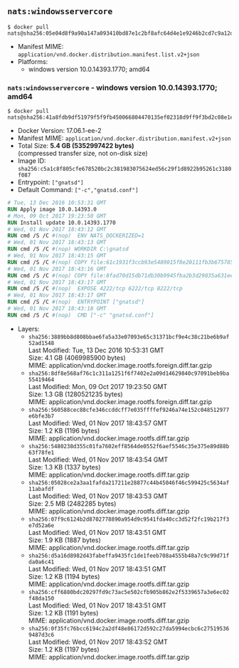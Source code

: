 ## `nats:windowsservercore`

```console
$ docker pull nats@sha256:05e04d8f9a90a147a093410bd87e1c2bf8afc64d4e1e9246b2cd7c9a12d5fc9c
```

-	Manifest MIME: `application/vnd.docker.distribution.manifest.list.v2+json`
-	Platforms:
	-	windows version 10.0.14393.1770; amd64

### `nats:windowsservercore` - windows version 10.0.14393.1770; amd64

```console
$ docker pull nats@sha256:41a8fdb9df51979f5f9fb450066804470135ef02318d9ff9f3bd2c08e1e5e24b
```

-	Docker Version: 17.06.1-ee-2
-	Manifest MIME: `application/vnd.docker.distribution.manifest.v2+json`
-	Total Size: **5.4 GB (5352997422 bytes)**  
	(compressed transfer size, not on-disk size)
-	Image ID: `sha256:c5a1c8f805cfe678520bc2c381983075624ed56c29f1d8922b95261c3180f087`
-	Entrypoint: `["gnatsd"]`
-	Default Command: `["-c","gnatsd.conf"]`

```dockerfile
# Tue, 13 Dec 2016 10:53:31 GMT
RUN Apply image 10.0.14393.0
# Mon, 09 Oct 2017 19:23:50 GMT
RUN Install update 10.0.14393.1770
# Wed, 01 Nov 2017 18:43:12 GMT
RUN cmd /S /C #(nop)  ENV NATS_DOCKERIZED=1
# Wed, 01 Nov 2017 18:43:13 GMT
RUN cmd /S /C #(nop) WORKDIR C:\gnatsd
# Wed, 01 Nov 2017 18:43:15 GMT
RUN cmd /S /C #(nop) COPY file:61c1931f3ccb93e5489015f8e20111fb3b675785d0003458700c148a3daff2df in gnatsd.exe 
# Wed, 01 Nov 2017 18:43:16 GMT
RUN cmd /S /C #(nop) COPY file:8fad70d15db71db30b9945fba2b3d29035a631ee4fe410e797aef6981c2a1879 in gnatsd.conf 
# Wed, 01 Nov 2017 18:43:17 GMT
RUN cmd /S /C #(nop)  EXPOSE 4222/tcp 6222/tcp 8222/tcp
# Wed, 01 Nov 2017 18:43:17 GMT
RUN cmd /S /C #(nop)  ENTRYPOINT ["gnatsd"]
# Wed, 01 Nov 2017 18:43:18 GMT
RUN cmd /S /C #(nop)  CMD ["-c" "gnatsd.conf"]
```

-	Layers:
	-	`sha256:3889bb8d808bbae6fa5a33e07093e65c31371bcf9e4c38c21be6b9af52ad1548`  
		Last Modified: Tue, 13 Dec 2016 10:53:31 GMT  
		Size: 4.1 GB (4069985900 bytes)  
		MIME: application/vnd.docker.image.rootfs.foreign.diff.tar.gzip
	-	`sha256:8df8e568af76c1c311a1251f6f7402e2a09d14629840c97091beb9ba55419464`  
		Last Modified: Mon, 09 Oct 2017 19:23:50 GMT  
		Size: 1.3 GB (1280521235 bytes)  
		MIME: application/vnd.docker.image.rootfs.foreign.diff.tar.gzip
	-	`sha256:560588cec88cfe346ccddcff7e035ffffef9246a74e152c048512977e6bfe3b7`  
		Last Modified: Wed, 01 Nov 2017 18:43:57 GMT  
		Size: 1.2 KB (1196 bytes)  
		MIME: application/vnd.docker.image.rootfs.diff.tar.gzip
	-	`sha256:5480238d355c01fa7602eff8564de0552f6aef5546c35e375e89d88b63f78fe1`  
		Last Modified: Wed, 01 Nov 2017 18:43:54 GMT  
		Size: 1.3 KB (1337 bytes)  
		MIME: application/vnd.docker.image.rootfs.diff.tar.gzip
	-	`sha256:05028ce2a3aa1fafda217211e28877c44b45046f46c599425c5634af11abafdf`  
		Last Modified: Wed, 01 Nov 2017 18:43:53 GMT  
		Size: 2.5 MB (2482285 bytes)  
		MIME: application/vnd.docker.image.rootfs.diff.tar.gzip
	-	`sha256:07f9c6124b2d8702778890a954d9c9541fda40cc3d52f2fc19b217f3e7d52a6e`  
		Last Modified: Wed, 01 Nov 2017 18:43:51 GMT  
		Size: 1.9 KB (1887 bytes)  
		MIME: application/vnd.docker.image.rootfs.diff.tar.gzip
	-	`sha256:d5a16d8982d43fabeffa9435fc1de1feeb708a4555b48a7c9c99d71fda0a6c41`  
		Last Modified: Wed, 01 Nov 2017 18:43:51 GMT  
		Size: 1.2 KB (1194 bytes)  
		MIME: application/vnd.docker.image.rootfs.diff.tar.gzip
	-	`sha256:cff6880bdc20297fd9c73ac5e502cfb905b862e2f5339657a3e6ec02f48da150`  
		Last Modified: Wed, 01 Nov 2017 18:43:51 GMT  
		Size: 1.2 KB (1191 bytes)  
		MIME: application/vnd.docker.image.rootfs.diff.tar.gzip
	-	`sha256:0f35fc76bcc6194c2a2df48e86172d592c27da5994ecbc6c275195369487d3c6`  
		Last Modified: Wed, 01 Nov 2017 18:43:52 GMT  
		Size: 1.2 KB (1197 bytes)  
		MIME: application/vnd.docker.image.rootfs.diff.tar.gzip
